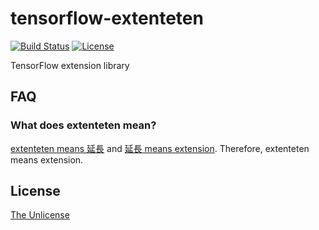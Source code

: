 # tensorflow-extenteten

[![Build Status](https://travis-ci.org/raviqqe/tensorflow-extenteten.svg?branch=master)](https://travis-ci.org/raviqqe/tensorflow-extenteten)
[![License](https://img.shields.io/badge/license-unlicense-lightgray.svg)](https://unlicense.org)

TensorFlow extension library


## FAQ

### What does extenteten mean?

[extenteten means 延長](https://translate.google.com/?tl=ja#en/ja/extenteten) and
[延長 means extension](https://translate.google.com/?tl=ja#ja/en/%E5%BB%B6%E9%95%B7).
Therefore, extenteten means extension.


## License

[The Unlicense](https://unlicense.org)

